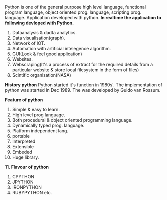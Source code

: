Python is one of the general purpose high level language, functional program language, object oriented prog. language, scripting prog. language.
Application developed with python.
**In realtime the application to following devloped with Python.**
1. Dataanalysis & dadta analytics.
2. Data visualisation(graph).
3. Network of IOT.
4. Automation with artificial intelegence algorithm.
5. GUI(Look & feel good application)
6. Websites.
7. Webscraping(It's a process of extract for the required details from a particular website & store local filesystem in the form of files)
8. Scintific organisation(NASA)

**History python**
Python started it's function in 1980s'.
The implementation of python was started in Dec 1989.
The was developed by Guido van Rossum.

**Feature of python**
1. Simple & easy to learn.
2. High level prog language.
3. Both procedural & object oriented programming language.
4. Dynamically typed prog. language.
5. Platform independent lang.
6. portable
7. Interpreted
8. Extensible
9. Embeded
10. Huge library.

**11. Flavour of python**
1. CPYTHON
2. JPYTHON
3. IRONPYTHON
4. RUBYPYTHON etc.
   
